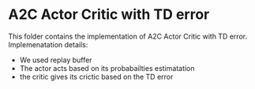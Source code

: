 # A2C Actor Critic with TD error
This folder contains the implementation of A2C Actor Critic with TD error.
Implemenatation details:
- We used replay buffer 
- The actor acts based on its probabailties estimatation 
- the critic gives its crictic based on the TD error 

